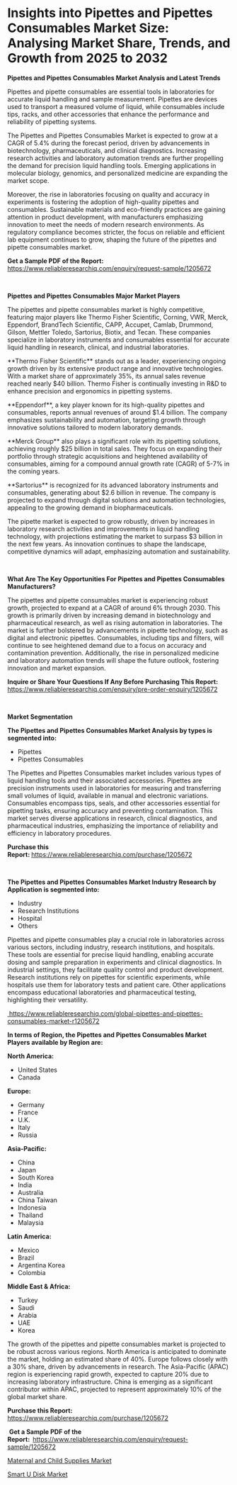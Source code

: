 <p><h1>Insights into Pipettes and Pipettes Consumables Market Size: Analysing Market Share, Trends, and Growth from 2025 to 2032</h1></p><p><strong>Pipettes and Pipettes Consumables Market Analysis and Latest Trends</strong></p>
<p><p>Pipettes and pipette consumables are essential tools in laboratories for accurate liquid handling and sample measurement. Pipettes are devices used to transport a measured volume of liquid, while consumables include tips, racks, and other accessories that enhance the performance and reliability of pipetting systems. </p><p>The Pipettes and Pipettes Consumables Market is expected to grow at a CAGR of 5.4% during the forecast period, driven by advancements in biotechnology, pharmaceuticals, and clinical diagnostics. Increasing research activities and laboratory automation trends are further propelling the demand for precision liquid handling tools. Emerging applications in molecular biology, genomics, and personalized medicine are expanding the market scope. </p><p>Moreover, the rise in laboratories focusing on quality and accuracy in experiments is fostering the adoption of high-quality pipettes and consumables. Sustainable materials and eco-friendly practices are gaining attention in product development, with manufacturers emphasizing innovation to meet the needs of modern research environments. As regulatory compliance becomes stricter, the focus on reliable and efficient lab equipment continues to grow, shaping the future of the pipettes and pipette consumables market.</p></p>
<p><strong>Get a Sample PDF of the Report:&nbsp;</strong> <a href="https://www.reliableresearchiq.com/enquiry/request-sample/1205672?utm_campaign=120&utm_medium=2&utm_source=Github&utm_content=ia&utm_term=09022025&utm_id=pipettes-and-pipettes-consumables">https://www.reliableresearchiq.com/enquiry/request-sample/1205672</a></p>
<p>&nbsp;</p>
<p><strong>Pipettes and Pipettes Consumables Major Market Players</strong></p>
<p><p>The pipettes and pipette consumables market is highly competitive, featuring major players like Thermo Fisher Scientific, Corning, VWR, Merck, Eppendorf, BrandTech Scientific, CAPP, Accupet, Camlab, Drummond, Gilson, Mettler Toledo, Sartorius, Biotix, and Tecan. These companies specialize in laboratory instruments and consumables essential for accurate liquid handling in research, clinical, and industrial laboratories.</p><p>**Thermo Fisher Scientific** stands out as a leader, experiencing ongoing growth driven by its extensive product range and innovative technologies. With a market share of approximately 35%, its annual sales revenue reached nearly $40 billion. Thermo Fisher is continually investing in R&D to enhance precision and ergonomics in pipetting systems.</p><p>**Eppendorf**, a key player known for its high-quality pipettes and consumables, reports annual revenues of around $1.4 billion. The company emphasizes sustainability and automation, targeting growth through innovative solutions tailored to modern laboratory demands.</p><p>**Merck Group** also plays a significant role with its pipetting solutions, achieving roughly $25 billion in total sales. They focus on expanding their portfolio through strategic acquisitions and heightened availability of consumables, aiming for a compound annual growth rate (CAGR) of 5-7% in the coming years.</p><p>**Sartorius** is recognized for its advanced laboratory instruments and consumables, generating about $2.6 billion in revenue. The company is projected to expand through digital solutions and automation technologies, appealing to the growing demand in biopharmaceuticals.</p><p>The pipette market is expected to grow robustly, driven by increases in laboratory research activities and improvements in liquid handling technology, with projections estimating the market to surpass $3 billion in the next few years. As innovation continues to shape the landscape, competitive dynamics will adapt, emphasizing automation and sustainability.</p></p>
<p>&nbsp;</p>
<p><strong>What Are The Key Opportunities For Pipettes and Pipettes Consumables Manufacturers?</strong></p>
<p><p>The pipettes and pipette consumables market is experiencing robust growth, projected to expand at a CAGR of around 6% through 2030. This growth is primarily driven by increasing demand in biotechnology and pharmaceutical research, as well as rising automation in laboratories. The market is further bolstered by advancements in pipette technology, such as digital and electronic pipettes. Consumables, including tips and filters, will continue to see heightened demand due to a focus on accuracy and contamination prevention. Additionally, the rise in personalized medicine and laboratory automation trends will shape the future outlook, fostering innovation and market expansion.</p></p>
<p><strong>Inquire or Share Your Questions If Any Before Purchasing This Report:</strong> <a href="https://www.reliableresearchiq.com/enquiry/pre-order-enquiry/1205672?utm_campaign=120&utm_medium=2&utm_source=Github&utm_content=ia&utm_term=09022025&utm_id=pipettes-and-pipettes-consumables">https://www.reliableresearchiq.com/enquiry/pre-order-enquiry/1205672</a></p>
<p>&nbsp;</p>
<p><strong>Market Segmentation</strong></p>
<p><strong>The Pipettes and Pipettes Consumables Market Analysis by types is segmented into:</strong></p>
<p><ul><li>Pipettes</li><li>Pipettes Consumables</li></ul></p>
<p><p>The Pipettes and Pipettes Consumables market includes various types of liquid handling tools and their associated accessories. Pipettes are precision instruments used in laboratories for measuring and transferring small volumes of liquid, available in manual and electronic variations. Consumables encompass tips, seals, and other accessories essential for pipetting tasks, ensuring accuracy and preventing contamination. This market serves diverse applications in research, clinical diagnostics, and pharmaceutical industries, emphasizing the importance of reliability and efficiency in laboratory procedures.</p></p>
<p><strong>Purchase this Report:&nbsp;</strong><a href="https://www.reliableresearchiq.com/purchase/1205672?utm_campaign=120&utm_medium=2&utm_source=Github&utm_content=ia&utm_term=09022025&utm_id=pipettes-and-pipettes-consumables">https://www.reliableresearchiq.com/purchase/1205672</a></p>
<p>&nbsp;</p>
<p><strong>The Pipettes and Pipettes Consumables Market Industry Research by Application is segmented into:</strong></p>
<p><ul><li>Industry</li><li>Research Institutions</li><li>Hospital</li><li>Others</li></ul></p>
<p><p>Pipettes and pipette consumables play a crucial role in laboratories across various sectors, including industry, research institutions, and hospitals. These tools are essential for precise liquid handling, enabling accurate dosing and sample preparation in experiments and clinical diagnostics. In industrial settings, they facilitate quality control and product development. Research institutions rely on pipettes for scientific experiments, while hospitals use them for laboratory tests and patient care. Other applications encompass educational laboratories and pharmaceutical testing, highlighting their versatility.</p></p>
<p><a href="https://www.reliableresearchiq.com/global-pipettes-and-pipettes-consumables-market-r1205672?utm_campaign=120&utm_medium=2&utm_source=Github&utm_content=ia&utm_term=09022025&utm_id=pipettes-and-pipettes-consumables">&nbsp;https://www.reliableresearchiq.com/global-pipettes-and-pipettes-consumables-market-r1205672</a></p>
<p><strong>In terms of Region, the Pipettes and Pipettes Consumables Market Players available by Region are:</strong></p>
<p>
    <p> <strong> North America: </strong>
        <ul>
            <li>United States</li>
            <li>Canada</li>
        </ul>
        </p> 
    <p> <strong> Europe: </strong>
        <ul>
            <li>Germany</li>
            <li>France</li>
            <li>U.K.</li>
            <li>Italy</li>
            <li>Russia</li>
        </ul>
        </p> 
    <p> <strong> Asia-Pacific: </strong>
        <ul>
            <li>China</li>
            <li>Japan</li>
            <li>South Korea</li>
            <li>India</li>
            <li>Australia</li>
            <li>China Taiwan</li>
            <li>Indonesia</li>
            <li>Thailand</li>
            <li>Malaysia</li>
        </ul>
        </p> 
    <p> <strong> Latin America: </strong>
        <ul>
            <li>Mexico</li>
            <li>Brazil</li>
            <li>Argentina Korea</li>
            <li>Colombia</li>
        </ul>
        </p> 
    <p> <strong> Middle East & Africa: </strong>
        <ul>
            <li>Turkey</li>
            <li>Saudi</li>
            <li>Arabia</li>
            <li>UAE</li>
            <li>Korea</li>
        </ul>
    </p>
    </p>
<p><p>The growth of the pipettes and pipette consumables market is projected to be robust across various regions. North America is anticipated to dominate the market, holding an estimated share of 40%. Europe follows closely with a 30% share, driven by advancements in research. The Asia-Pacific (APAC) region is experiencing rapid growth, expected to capture 20% due to increasing laboratory infrastructure. China is emerging as a significant contributor within APAC, projected to represent approximately 10% of the global market share.</p></p>
<p><strong>Purchase this Report: </strong><a href="https://www.reliableresearchiq.com/purchase/1205672?utm_campaign=120&utm_medium=2&utm_source=Github&utm_content=ia&utm_term=09022025&utm_id=pipettes-and-pipettes-consumables">https://www.reliableresearchiq.com/purchase/1205672</a></p>
<p>&nbsp;<strong>Get a Sample PDF of the Report:&nbsp;&nbsp;</strong><a href="https://www.reliableresearchiq.com/enquiry/request-sample/1205672?utm_campaign=120&utm_medium=2&utm_source=Github&utm_content=ia&utm_term=09022025&utm_id=pipettes-and-pipettes-consumables">https://www.reliableresearchiq.com/enquiry/request-sample/1205672</a></p>
<p><strong></strong></p>
<p><p><a href="https://github.com/milolohusami/Market-Research-Report-List-1/blob/main/maternal-and-child-supplies-market.md?utm_campaign=120&utm_medium=2&utm_source=Github&utm_content=ia&utm_term=09022025&utm_id=pipettes-and-pipettes-consumables">Maternal and Child Supplies Market</a></p><p><a href="https://github.com/cernelleogue48/Market-Research-Report-List-1/blob/main/smart-u-disk-market.md?utm_campaign=120&utm_medium=2&utm_source=Github&utm_content=ia&utm_term=09022025&utm_id=pipettes-and-pipettes-consumables">Smart U Disk Market</a></p></p>